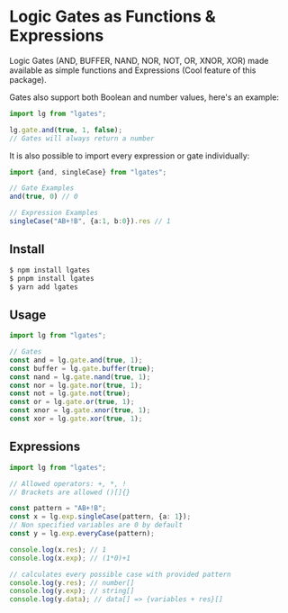 
# Logic Gates as Functions & Expressions
Logic Gates (AND, BUFFER, NAND, NOR, NOT, OR, XNOR, XOR) made available as simple functions and Expressions (Cool feature of this package).

Gates also support both Boolean and number values, here's an example:

```typescript
import lg from "lgates";

lg.gate.and(true, 1, false);
// Gates will always return a number
```
It is also possible to import every expression or gate individually:
```typescript
import {and, singleCase} from "lgates";

// Gate Examples
and(true, 0) // 0

// Expression Examples
singleCase("AB+!B", {a:1, b:0}).res // 1
```

## Install
```bash
$ npm install lgates
$ pnpm install lgates
$ yarn add lgates
```

## Usage

```typescript
import lg from "lgates";

// Gates
const and = lg.gate.and(true, 1);
const buffer = lg.gate.buffer(true);
const nand = lg.gate.nand(true, 1);
const nor = lg.gate.nor(true, 1);
const not = lg.gate.not(true);
const or = lg.gate.or(true, 1);
const xnor = lg.gate.xnor(true, 1);
const xor = lg.gate.xor(true, 1);
```

## Expressions
```typescript
import lg from "lgates";

// Allowed operators: +, *, !
// Brackets are allowed ()[]{}

const pattern = "AB+!B";
const x = lg.exp.singleCase(pattern, {a: 1});
// Non specified variables are 0 by default
const y = lg.exp.everyCase(pattern);

console.log(x.res); // 1
console.log(x.exp); // (1*0)+1

// calculates every possible case with provided pattern
console.log(y.res); // number[]
console.log(y.exp); // string[]
console.log(y.data); // data[] => {variables + res}[]
```
